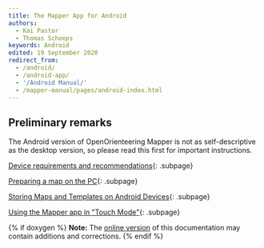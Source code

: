 ```yaml
---
title: The Mapper App for Android
authors:
  - Kai Pastor
  - Thomas Schoeps
keywords: Android
edited: 19 September 2020
redirect_from:
  - /android/
  - /android-app/
  - '/Android Manual/'
  - /mapper-manual/pages/android-index.html
---
```


## Preliminary remarks

The Android version of OpenOrienteering Mapper is not as self-descriptive as
the desktop version, so please read this first for important instructions.

[Device requirements and recommendations](android-requirements.md){: .subpage}

[Preparing a map on the PC](android-pc.md){: .subpage}

[Storing Maps and Templates on Android Devices](android-storage.md){: .subpage}

[Using the Mapper app in "Touch Mode"](touch-mode.md){: .subpage}

{% if doxygen %}
**Note:** The [online version](https://www.openorienteering.org/mapper-manual/android-app/) of this documentation may contain additions and corrections.
{% endif %}


